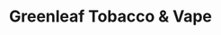 ---
title: "Greenleaf Tobacco & Vape"
url: /cedar-falls/greenleaf-tobacco-and-vape/
shop: tobacco
---